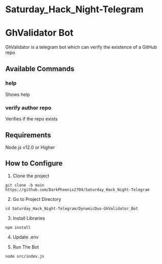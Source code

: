 # Saturday_Hack_Night-Telegram

# GhValidator Bot

GhValidator is a telegram bot which can verify the existence of a GitHub repo

## Available Commands

### help
Shows help

### verify author repo
Verifies if the repo exists

## Requirements
Node.js v12.0 or Higher

## How to Configure
1. Clone the project
```
git clone -b main https://github.com/DarkPhoenix2704/Saturday_Hack_Night-Telegram
```

2. Go to Project Directory
```
cd Saturday_Hack_Night-Telegram/DynamicDuo-GhValidator_Bot
```

3. Install Libraries
```
npm install
```

4. Update .env

5. Run The Bot
```
node src/index.js
```